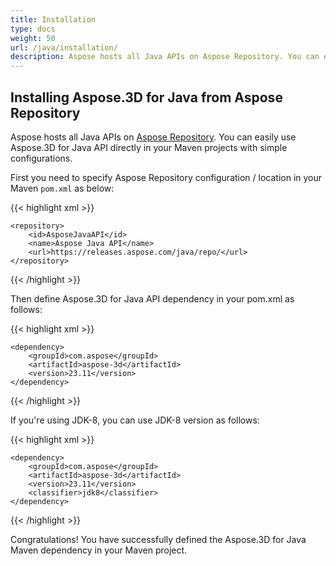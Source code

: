 ```yaml
---
title: Installation
type: docs
weight: 50
url: /java/installation/
description: Aspose hosts all Java APIs on Aspose Repository. You can easily use Aspose.3D for Java API directly in your Maven projects with simple configurations.
---
```


## **Installing Aspose.3D for Java from Aspose Repository**
Aspose hosts all Java APIs on [Aspose Repository](https://releases.aspose.com/java/repo/com/aspose/aspose-3d/). You can easily use Aspose.3D for Java API directly in your Maven projects with simple configurations.

First you need to specify Aspose Repository configuration / location in your Maven `pom.xml` as below:

{{< highlight xml >}}

 <repositories>

    <repository>
        <id>AsposeJavaAPI</id>
        <name>Aspose Java API</name>
        <url>https://releases.aspose.com/java/repo/</url>
    </repository>

</repositories>

{{< /highlight >}}

Then define Aspose.3D for Java API dependency in your pom.xml as follows:

{{< highlight xml >}}

 <dependencies>

    <dependency>
        <groupId>com.aspose</groupId>
        <artifactId>aspose-3d</artifactId>
        <version>23.11</version>
    </dependency>

</dependencies>

{{< /highlight >}}


If you're using JDK-8, you can use JDK-8 version as follows:

{{< highlight xml >}}

 <dependencies>

    <dependency>
        <groupId>com.aspose</groupId>
        <artifactId>aspose-3d</artifactId>
        <version>23.11</version>
        <classifier>jdk8</classifier>
    </dependency>

</dependencies>

{{< /highlight >}}

Congratulations! You have successfully defined the Aspose.3D for Java Maven dependency in your Maven project.
